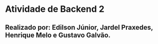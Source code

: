# Atividade de Backend 2

## Realizado por: Edilson Júnior, Jardel Praxedes, Henrique Melo e Gustavo Galvão.
